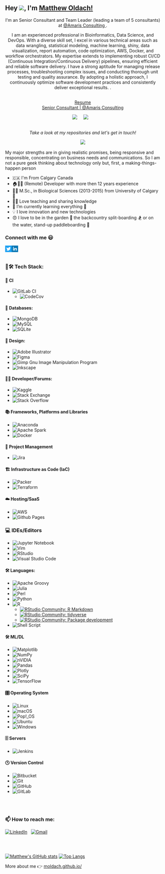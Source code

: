 
## Hey <img src="https://github.com/TheDudeThatCode/TheDudeThatCode/blob/master/Assets/Hi.gif" width="29px">, I'm [Matthew Oldach!](https://www.linkedin.com/in/matthewoldach/) 

<p align="center">
I'm an Senior Consultant and Team Leader (leading a team of 5 consultants) at <a href="https://www.amaris.com/">@Amaris Consulting </a>. 
<p align="center">
I am an experienced professional in Bioinformatics, Data Science, and DevOps. With a diverse skill set, I excel in various technical areas such as data wrangling, statistical modeling, machine learning, shiny, data visualization, report automation, code optimization, AWS, Docker, and workflow orchestrators. My expertise extends to implementing robust CI/CD (Continuous Integration/Continuous Delivery) pipelines, ensuring efficient and reliable software delivery. I have a strong aptitude for managing release processes, troubleshooting complex issues, and conducting thorough unit testing and quality assurance. By adopting a holistic approach, I continuously optimize software development practices and consistently deliver exceptional results.
</a>.
<br><br>

<p align="center">
<a href="https://drive.google.com/file/d/1eRxlrHlz19RXMuzFSNEDq9_6h7qfDSyU/view?usp=sharing">Resume</a> </a>
<br>
<a href="https://www.amaris.com">Senior Consultant | @Amaris Consulting</a>
<br>
 <p align="center">
 <a href="https://twitter.com/moldach"><img src="https://img.shields.io/twitter/follow/MattOldach?style=social" /></a>&nbsp;&nbsp;&nbsp;&nbsp;
   <a href="https://www.linkedin.com/in/matthewoldach/"><img src="https://img.shields.io/badge/-Matthew%20Oldach-blue?style=flat-square&logo=Linkedin&logoColor=white&link=hhttps://www.linkedin.com/in/matthewoldach/" /></a>&nbsp;&nbsp;&nbsp;&nbsp
<br>
<br>
<p align="center">
 <i>Take a look at my repositories and let's get in touch!</i>
<p  align="center">
<img src="https://visitor-badge.laobi.icu/badge?page_id=oldachm"/> 
</p>

My major strengths are in giving realistic promises, being responsive and responsible, concentrating on business needs and communications. So I am not a pure geek thinking about technology only but, first, a making-things-happen person

* 🇨🇦 I'm From Calgary Canada
* 🏠👨‍💻 (Remote) Developer with more then 12 years experience
* 👨‍🎓 M.Sc., in Biological Sciences (2013-2015) from University of Calgary 🤠
* 👩‍🏫 Love teaching and sharing knowledge
* 🌱 I’m currently learning everything 🤣
* 💡 I love innovation and new technologies
* 😍 I love to be in the garden 🏡 the backcountry split-boarding 🏂 or on the water, stand-up paddleboarding  🛶

### Connect with me :smiley:
<a href="https://twitter.com/matthewoldach">
  <img align="left" alt="Matthew Oldach Twitter" width="21px" src="https://raw.githubusercontent.com/edent/SuperTinyIcons/099dc12b59179d07d534069bc8551718f786d91a/images/svg/twitter.svg" />
</a>
<a href="https://www.linkedin.com/in/matthewoldach/">
  <img align="left" alt="Matthew Oldach Linkdin" width="21px" src="https://raw.githubusercontent.com/edent/SuperTinyIcons/099dc12b59179d07d534069bc8551718f786d91a/images/svg/linkedin.svg" />
</a>
<br />
<br />

### 🧰🛠 Tech Stack:

#### 🔬 CI

- ![GitLab CI](https://img.shields.io/badge/gitlab%20ci-%23181717.svg?style=for-the-badge&logo=gitlab&logoColor=white)
  - ![CodeCov](https://img.shields.io/badge/codecov-%23ff0077.svg?style=for-the-badge&logo=codecov&logoColor=white)

#### 💾 Databases:

- ![MongoDB](https://img.shields.io/badge/MongoDB-%234ea94b.svg?style=for-the-badge&logo=mongodb&logoColor=white)
- ![MySQL](https://img.shields.io/badge/mysql-%2300f.svg?style=for-the-badge&logo=mysql&logoColor=white)
- ![SQLite](https://img.shields.io/badge/sqlite-%2307405e.svg?style=for-the-badge&logo=sqlite&logoColor=white)

#### 🎨 Design:

 - ![Adobe Illustrator](https://img.shields.io/badge/adobe%20illustrator-%23FF9A00.svg?style=for-the-badge&logo=adobe%20illustrator&logoColor=white)
 - ![Figma](https://img.shields.io/badge/figma-%23F24E1E.svg?style=for-the-badge&logo=figma&logoColor=white)
 - ![Gimp Gnu Image Manipulation Program](https://img.shields.io/badge/Gimp-657D8B?style=for-the-badge&logo=gimp&logoColor=FFFFFF)
 - ![Inkscape](https://img.shields.io/badge/Inkscape-e0e0e0?style=for-the-badge&logo=inkscape&logoColor=080A13)

#### 🧑‍💻 Developer/Forums:

- ![Kaggle](https://img.shields.io/badge/Kaggle-035a7d?style=for-the-badge&logo=kaggle&logoColor=white)
- ![Stack Exchange](https://img.shields.io/badge/StackExchange-%23ffffff.svg?style=for-the-badge&logo=StackExchange&logoColor=white)
- ![Stack Overflow](https://img.shields.io/badge/-Stackoverflow-FE7A16?style=for-the-badge&logo=stack-overflow&logoColor=white)

#### 📚 Frameworks, Platforms and Libraries

- ![Anaconda](https://img.shields.io/badge/Anaconda-%2344A833.svg?style=for-the-badge&logo=anaconda&logoColor=white)
- ![Apache Spark](https://img.shields.io/badge/Apache%20Spark-FDEE21?style=flat-square&logo=apachespark&logoColor=black)
- ![Docker](https://img.shields.io/badge/docker-%230db7ed.svg?style=for-the-badge&logo=docker&logoColor=white)

#### 💼 Project Management

- ![Jira](https://img.shields.io/badge/jira-%230A0FFF.svg?style=for-the-badge&logo=jira&logoColor=white)

#### 🏗️ Infrastructure as Code (IaC)

- ![Packer](https://img.shields.io/badge/packer-%23E7EEF0.svg?style=for-the-badge&logo=packer&logoColor=%2302A8EF)
- ![Terraform](https://img.shields.io/badge/terraform-%235835CC.svg?style=for-the-badge&logo=terraform&logoColor=white)

#### ☁️ Hosting/SaaS
- ![AWS](https://img.shields.io/badge/AWS-%23FF9900.svg?style=for-the-badge&logo=amazon-aws&logoColor=white)
- ![Github Pages](https://img.shields.io/badge/github%20pages-121013?style=for-the-badge&logo=github&logoColor=white)

### 💻 IDEs/Editors

- ![Jupyter Notebook](https://img.shields.io/badge/jupyter-%23FA0F00.svg?style=for-the-badge&logo=jupyter&logoColor=white)
- ![Vim](https://img.shields.io/badge/VIM-%2311AB00.svg?style=for-the-badge&logo=vim&logoColor=white)
- ![RStudio](https://img.shields.io/badge/RStudio-4285F4?style=for-the-badge&logo=rstudio&logoColor=white)
- ![Visual Studio Code](https://img.shields.io/badge/Visual%20Studio%20Code-0078d7.svg?style=for-the-badge&logo=visual-studio-code&logoColor=white)

#### 🛠 Languages:

- ![Apache Groovy](https://img.shields.io/badge/Apache%20Groovy-4298B8.svg?style=for-the-badge&logo=Apache+Groovy&logoColor=white)
- ![Julia](https://img.shields.io/badge/-Julia-9558B2?style=for-the-badge&logo=julia&logoColor=white)
- ![Perl](https://img.shields.io/badge/perl-%2339457E.svg?style=for-the-badge&logo=perl&logoColor=white)
- ![Python](https://img.shields.io/badge/python-3670A0?style=for-the-badge&logo=python&logoColor=ffdd54)
- ![R](https://img.shields.io/badge/r-%23276DC3.svg?style=for-the-badge&logo=r&logoColor=white)
  - [![RStudio Community: R Markdown](https://img.shields.io/endpoint?url=https%3A%2F%2Frstudio.github.io%2Frstudio-shields%2Fcategory%2FR-Markdown.json)](https://community.rstudio.com/c/R-Markdown)
  - [![RStudio Community: tidyverse](https://img.shields.io/endpoint?url=https%3A%2F%2Frstudio.github.io%2Frstudio-shields%2Fcategory%2Ftidyverse.json)](https://community.rstudio.com/c/tidyverse)
  - [![RStudio Community: Package development](https://img.shields.io/endpoint?url=https%3A%2F%2Frstudio.github.io%2Frstudio-shields%2Fcategory%2Fpackage-development.json)](https://community.rstudio.com/c/package-development)
- ![Shell Script](https://img.shields.io/badge/shell_script-%23121011.svg?style=for-the-badge&logo=gnu-bash&logoColor=white)

#### 🛠 ML/DL

- ![Matplotlib](https://img.shields.io/badge/Matplotlib-%23ffffff.svg?style=for-the-badge&logo=Matplotlib&logoColor=black)
- ![NumPy](https://img.shields.io/badge/numpy-%23013243.svg?style=for-the-badge&logo=numpy&logoColor=white)
- ![nVIDIA](https://img.shields.io/badge/nVIDIA-%2376B900.svg?style=for-the-badge&logo=nVIDIA&logoColor=white)
- ![Pandas](https://img.shields.io/badge/pandas-%23150458.svg?style=for-the-badge&logo=pandas&logoColor=white)
- ![Plotly](https://img.shields.io/badge/Plotly-%233F4F75.svg?style=for-the-badge&logo=plotly&logoColor=white)
- ![SciPy](https://img.shields.io/badge/SciPy-%230C55A5.svg?style=for-the-badge&logo=scipy&logoColor=%white)
- ![TensorFlow](https://img.shields.io/badge/TensorFlow-%23FF6F00.svg?style=for-the-badge&logo=TensorFlow&logoColor=white)

#### 🎛️ Operating System

- ![Linux](https://img.shields.io/badge/Linux-FCC624?style=for-the-badge&logo=linux&logoColor=black)
- ![macOS](https://img.shields.io/badge/mac%20os-000000?style=for-the-badge&logo=macos&logoColor=F0F0F0)
- ![Pop!\_OS](https://img.shields.io/badge/Pop!_OS-48B9C7?style=for-the-badge&logo=Pop!_OS&logoColor=white)
- ![Ubuntu](https://img.shields.io/badge/Ubuntu-E95420?style=for-the-badge&logo=ubuntu&logoColor=white)
- ![Windows](https://img.shields.io/badge/Windows-0078D6?style=for-the-badge&logo=windows&logoColor=white)

#### 🗄️ Servers

- ![Jenkins](https://img.shields.io/badge/jenkins-%232C5263.svg?style=for-the-badge&logo=jenkins&logoColor=white)

#### 🕓 Version Control

- ![Bitbucket](https://img.shields.io/badge/bitbucket-%230047B3.svg?style=for-the-badge&logo=bitbucket&logoColor=white)
- ![Git](https://img.shields.io/badge/git-%23F05033.svg?style=for-the-badge&logo=git&logoColor=white)
- ![GitHub](https://img.shields.io/badge/github-%23121011.svg?style=for-the-badge&logo=github&logoColor=white)
- ![GitLab](https://img.shields.io/badge/gitlab-%23181717.svg?style=for-the-badge&logo=gitlab&logoColor=white)

<br />
<br />

### 📫 How to reach me:

<a href="https://www.linkedin.com/in/matthewoldach/"><img alt="LinkedIn" src="https://img.shields.io/badge/linkedin%20-%230077B5.svg?&style=flat&logo=linkedin&logoColor=white"/></a> &nbsp;
<a href="mailto:moldach686@gmail.com"><img alt="Gmail" src="https://img.shields.io/badge/Gmail-D14836?style=flat&logo=gmail&logoColor=white" /></a> &nbsp;

<br />
<br />

[![Matthew's GitHub stats](https://github-readme-stats.vercel.app/api?username=moldach)](https://github.com/anuraghazra/github-readme-stats)
[![Top Langs](https://github-readme-stats.vercel.app/api/top-langs/?username=moldach&hide=scss,css,html)](https://github.com/anuraghazra/github-readme-stats)

More about me 👉 [moldach.github.io/](https://moldach.github.io/)
